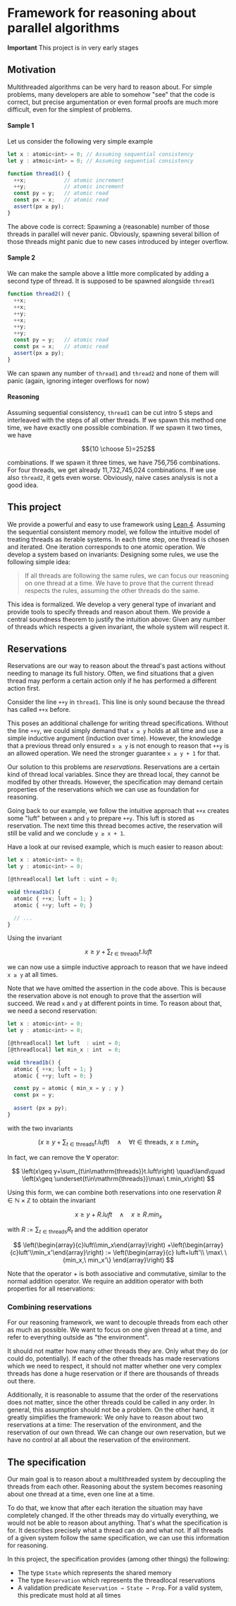 # Framework for reasoning about parallel algorithms
**Important** This project is in very early stages
## Motivation
Multithreaded algorithms can be very hard to reason about. For simple problems, many developers are able to somehow "see" that the code is correct, but precise argumentation or even formal proofs are much more difficult, even for the simplest of problems.
#### Sample 1
Let us consider the following very simple example
```typescript
let x : atomic<int> = 0; // Assuming sequential consistency
let y : atmoic<int> = 0; // Assuming sequential consistency

function thread1() {
  ++x;            // atomic increment
  ++y;            // atomic increment
  const py = y;   // atomic read
  const px = x;   // atomic read
  assert(px ≥ py);
}
```
The above code is correct: Spawning a (reasonable) number of those threads in parallel will never panic. Obviously, spawning several billion of those threads might panic due to new cases introduced by integer overflow.
#### Sample 2
We can make the sample above a little more complicated by adding a second type of thread. It is supposed to be spawned alongside `thread1`
```typescript
function thread2() {
  ++x;
  ++x;
  ++y;
  ++x;
  ++y;
  ++y;
  const py = y;   // atomic read
  const px = x;   // atomic read
  assert(px ≥ py);
}
```
We can spawn any number of `thread1` and `thread2` and none of them will panic (again, ignoring integer overflows for now)
#### Reasoning
Assuming sequential consistency, `thread1` can be cut intro 5 steps and interleaved with the steps of all other threads. If we spawn this method one time, we have exactly one possible combination. If we spawn it two times, we have

$${10 \choose 5}=252$$

combinations. If we spawn it three times, we have 756,756 combinations. For four threads, we get already 11,732,745,024 combinations. If we use also `thread2`, it gets even worse. Obviously, naive cases analysis is not a good idea.
## This project
We provide a powerful and easy to use framework using [Lean 4](https://leanprover.github.io/). Assuming the sequential consistent memory model, we follow the intuitive model of treating threads as iterable systems. In each time step, one thread is chosen and iterated. One iteration corresponds to one atomic operation.
We develop a system based on invariants: Designing some rules, we use the following simple idea:

> If all threads are following the same rules, we can focus our reasoning on one thread at a time. We have to prove that the current thread respects the rules, assuming the other threads do the same.

This idea is formalized. We develop a very general type of invariant and provide tools to specify threads and reason about them. We provide a central soundness theorem to justify the intuition above: Given any number of threads which respects a given invariant, the whole system will respect it.

## Reservations

Reservations are our way to reason about the thread's past
actions without needing to manage its full history. Often, we find
situations that a given thread may perform a certain action
only if he has performed a different action first.

Consider the line `++y` in `thread1`. This line is only sound
because the thread has called `++x` before.

This poses an additional challenge for writing thread specifications.
Without the line `++y`, we could simply demand that `x ≥ y` holds
at all time and use a simple inductive argument (induction over time).
However, the knowledge that a previous thread only ensured `x ≥ y`
is not enough to reason that `++y` is an allowed operation. We need
the stronger guarantee `x ≥ y + 1` for that.

Our solution to this problems are *reservations*. Reservations
are a certain kind of thread local variables. Since they are
thread local, they cannot be modifed by other threads. However,
the specification may demand certain properties of the
reservations which we can use as foundation for reasoning.

Going back to our example, we follow the intuitive approach
that `++x` creates some "luft" between `x` and `y` to prepare
`++y`. This luft is stored as reservation. The next time this
thread becomes active, the reservation will still be valid
and we conclude `y ≥ x + 1`.

Have a look at our revised example, which is much easier to
reason about:
```typescript
let x : atomic<int> = 0;
let y : atomic<int> = 0;

[@threadlocal] let luft : uint = 0;

void thread1b() {
  atomic { ++x; luft = 1; }
  atomic { ++y; luft = 0; }

  // ...
}
```
Using the invariant 

$$x\geq y+\sum_{t\in\mathrm{threads}}t.luft$$

we can now use a simple inductive approach to reason that
we have indeed `x ≥ y` at all times.

Note that we have omitted the assertion in the code above. This is
because the reservation above is not enough to prove that the
assertion will succeed. We read `x` and `y` at different points in
time. To reason about that, we need a second reservation:
```typescript
let x : atomic<int> = 0;
let y : atomic<int> = 0;

[@threadlocal] let luft  : uint = 0;
[@threadlocal] let min_x : int  = 0;

void thread1b() {
  atomic { ++x; luft = 1; }
  atomic { ++y; luft = 0; }

  const py = atomic { min_x = y ; y }
  const px = y;
  
  assert (px ≥ py);
}
```
with the two invariants

$$
  \left(x\geq y+\sum_{t\in\mathrm{threads}}t.luft\right)
  \quad\land\quad
  \forall {t\in\mathrm{threads}},\ x\geq t.min_x
$$

In fact, we can remove the $\forall$ operator:

$$
  \left(x\geq y+\sum_{t\in\mathrm{threads}}t.luft\right)
  \quad\land\quad
  \left(x\geq \underset{t\in\mathrm{threads}}\max\ t.min_x\right)
$$

Using this form, we can combine both reservations into one reservation
$R\in\mathbb{N}\times\mathbb{Z}$ to obtain the invariant

$$x\geq y+R.luft\quad\land\quad x\geq R.min_x$$

with $R:=\sum_{t\in\mathrm{threads}}R_t$ and the addition operator

$$
  \left(\begin{array}{c}luft\\min_x\end{array}\right)
  +\left(\begin{array}{c}luft'\\min_x'\end{array}\right)
  :=
  \left(\begin{array}{c}
    luft+luft'\\
    \max\ \{min_x,\ min_x'\}
  \end{array}\right)
$$

Note that the operator $+$ is both associative and commutative,
similar to the normal addition operator. We require an addition
operator with both properties for all reservations:

### Combining reservations

For our reasoning framework, we want to decouple threads from
each other as much as possible. We want to focus on one given
thread at a time, and refer to everything outside as "the environment".

It should not matter how many other threads they are. Only what
they do (or could do, potentially). If each of the other threads
has made reservations which we need to respect, it should not
matter whether one very complex threads has done a huge reservation
or if there are thousands of threads out there.

Additionally, it is reasonable to assume that the order of the
reservations does not matter, since the other threads could be
called in any order. In general, this assumption should not be
a problem. On the other hand, it greatly simplifies the framework:
We only have to reason about two reservations at a time: The
reservation of the environment, and the reservation of our own thread.
We can change our own reservation, but we have no control at all about
the reservation of the environment.

## The specification

Our main goal is to reason about a multithreaded system by
decoupling the threads from each other. Reasoning about the system
becomes reasoning about one thread at a time, even one line at a time.

To do that, we know that after each iteration the situation may have
completely changed. If the other threads may do virtually everything,
we would not be able to reason about anything. That's what the
specification is for. It describes precisely what a thread can do
and what not. If all threads of a given system follow the same
specification, we can use this information for reasoning.

In this project, the specification provides (among other things)
the following:
* The type `State` which represents the shared memory
* The type `Reservation` which represents the threadlocal reservations
* A validation predicate `Reservation → State → Prop`. For a valid
  system, this predicate must hold at all times
